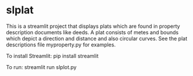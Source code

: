 # slplat

This is a streamlit project that displays plats which are found in property description documents like deeds.   A plat consists of metes and bounds which depict a direction and distance and also circular curves.   See the plat descriptions file myproperty.py for examples.

To install Streamlit:
  pip install streamlit

To run:
  streamlit run slplot.py
